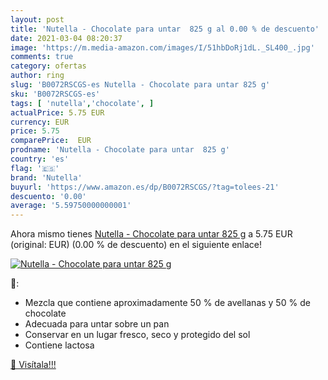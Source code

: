 ```yaml
---
layout: post
title: 'Nutella - Chocolate para untar  825 g al 0.00 % de descuento'
date: 2021-03-04 08:20:37
image: 'https://m.media-amazon.com/images/I/51hbDoRj1dL._SL400_.jpg'
comments: true
category: ofertas
author: ring
slug: 'B0072RSCGS-es Nutella - Chocolate para untar 825 g'
sku: 'B0072RSCGS-es'
tags: [ 'nutella','chocolate', ]
actualPrice: 5.75 EUR
currency: EUR
price: 5.75
comparePrice:  EUR
prodname: 'Nutella - Chocolate para untar  825 g'
country: 'es'
flag: '🇪🇸'
brand: 'Nutella'
buyurl: 'https://www.amazon.es/dp/B0072RSCGS/?tag=tolees-21'
descuento: '0.00'
average: '5.59750000000001'
---
```


Ahora mismo tienes [Nutella - Chocolate para untar  825 g](https://www.amazon.es/dp/B0072RSCGS/?tag=tolees-21) a 5.75 EUR (original:  EUR) (0.00 %  de descuento) en el siguiente enlace!

[![Nutella - Chocolate para untar  825 g](https://m.media-amazon.com/images/I/51hbDoRj1dL._SL400_.jpg)](https://www.amazon.es/dp/B0072RSCGS/?tag=tolees-21)

🔎:

- Mezcla que contiene aproximadamente 50 % de avellanas y 50 % de chocolate
- Adecuada para untar sobre un pan
- Conservar en un lugar fresco, seco y protegido del sol
- Contiene lactosa

[🛒 Visítala!!!](https://www.amazon.es/dp/B0072RSCGS/?tag=tolees-21)
